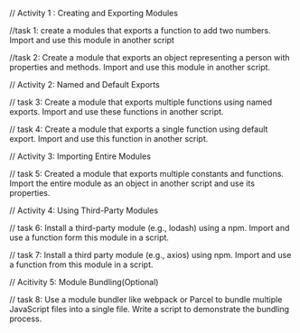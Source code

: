 // Activity 1 : Creating and Exporting Modules

//task 1: create a modules that exports a function to add two numbers. Import and use this module in another script

//task 2: Create a module that exports an object representing a person with properties and methods. Import and use this module in another script.

// Activity 2: Named and Default Exports

// task 3: Create a module that exports multiple functions using named exports. Import and use these functions in another script.

// task 4: Create a module that exports a single function using default export. Import and use this function in another script.

// Activity 3: Importing Entire Modules 

// task 5: Created a module that exports multiple constants and functions. Import the entire module as an object in another script and use its properties.

// Activity 4: Using Third-Party Modules

// task 6: Install a third-party module (e.g., lodash) using a npm. Import and use a function form this module in a script.

// task 7: Install a third party module (e.g., axios) using npm. Import and use a function from this module in a script.

// Acitivity 5: Module Bundling(Optional)

// task 8: Use a module bundler like webpack or Parcel to bundle multiple JavaScript files into a single file. Write a script to demonstrate the bundling process.
